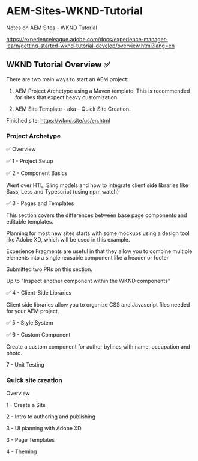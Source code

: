 # AEM-Sites-WKND-Tutorial
Notes on AEM Sites - WKND Tutorial

https://experienceleague.adobe.com/docs/experience-manager-learn/getting-started-wknd-tutorial-develop/overview.html?lang=en

## WKND Tutorial Overview ✅

There are two main ways to start an AEM project: 

1. AEM Project Archetype using a Maven template. This is recommended for sites that expect heavy customization. 

2. AEM Site Template - aka - Quick Site Creation.

Finished site: https://wknd.site/us/en.html


### Project Archetype
  

✅ Overview

✅ 1 - Project Setup 

✅ 2 - Component Basics 

Went over HTL, Sling models and how to integrate client side libraries like Sass, Less and Typescript (using npm watch)
  
✅ 3 - Pages and Templates 

This section covers the differences between base page components and editable templates.

Planning for most new sites starts with some mockups using a design tool like Adobe XD, which will be used in this example. 

Experience Fragments are useful in that they allow you to combine multiple elements into a single reusable component like a header or footer

Submitted two PRs on this section.

Up to "Inspect another component within the WKND components"

✅ 4 - Client-Side Libraries

Client side libraries allow you to organize CSS and Javascript files needed for your AEM project.

✅ 5 - Style System

✅ 6 - Custom Component 

Create a custom component for author bylines with name, occupation and photo. 

7 - Unit Testing
  


### Quick site creation

Overview

1 - Create a Site

2 - Intro to authoring and publishing

3 - UI planning with Adobe XD

3 - Page Templates

4 - Theming
  


